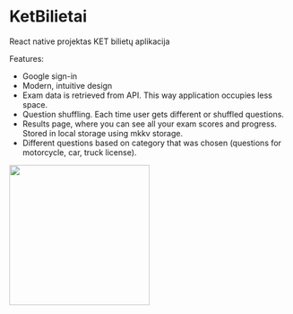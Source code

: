 # KetBilietai
React native projektas
KET bilietų aplikacija

Features:
* Google sign-in
* Modern, intuitive design
* Exam data is retrieved from API. This way application occupies less space.
* Question shuffling. Each time user gets different or shuffled questions.
* Results page, where you can see all your exam scores and progress. Stored in local storage using mkkv storage.
* Different questions based on category that was chosen (questions for motorcycle, car, truck license).


<img src="https://user-images.githubusercontent.com/60687269/154676733-29acc35f-4d43-4eaa-b5f2-e40a197a4f89.png" width="250">
